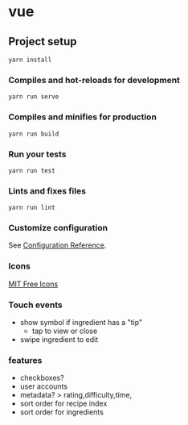 # vue

## Project setup
```
yarn install
```

### Compiles and hot-reloads for development
```
yarn run serve
```

### Compiles and minifies for production
```
yarn run build
```

### Run your tests
```
yarn run test
```

### Lints and fixes files
```
yarn run lint
```

### Customize configuration
See [Configuration Reference](https://cli.vuejs.org/config/).

### Icons
[MIT Free Icons](https://github.com/refactoringui/heroicons/tree/master/src/outline-md)

### Touch events
* show symbol if ingredient has a "tip"
  * tap to view or close
* swipe ingredient to edit

### features
* checkboxes?
* user accounts
* metadata? > rating,difficulty,time,
* sort order for recipe index
* sort order for ingredients